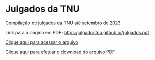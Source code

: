 # Julgados da TNU

Compilação de julgados da TNU até setembro de 2023

Link para a página em PDF: <https:/julgadostnu.github.io/julgados.pdf>

<a href="https://julgadostnu.github.io/julgados.pdf" title="Compilação de julgados">Clique aqui para acessar o arquivo</a>

<a href="julgados.pdf" download>Clique aqui para efetuar o download do arquivo PDF</a>
